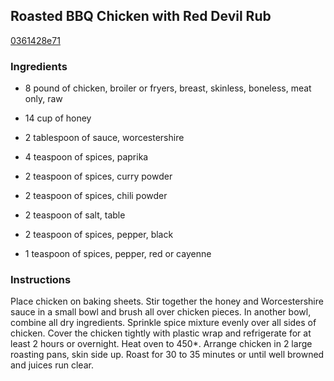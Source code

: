 ## Roasted BBQ Chicken with Red Devil Rub

[0361428e71](http://www.food.com/recipe/roasted-bbq-chicken-with-red-devil-rub-41190)

### Ingredients

 - 8 pound of chicken, broiler or fryers, breast, skinless, boneless, meat only, raw

 - 14 cup of honey

 - 2 tablespoon of sauce, worcestershire

 - 4 teaspoon of spices, paprika

 - 2 teaspoon of spices, curry powder

 - 2 teaspoon of spices, chili powder

 - 2 teaspoon of salt, table

 - 2 teaspoon of spices, pepper, black

 - 1 teaspoon of spices, pepper, red or cayenne

### Instructions

Place chicken on baking sheets. Stir together the honey and Worcestershire sauce in a small bowl and brush all over chicken pieces. In another bowl, combine all dry ingredients. Sprinkle spice mixture evenly over all sides of chicken. Cover the chicken tightly with plastic wrap and refrigerate for at least 2 hours or overnight. Heat oven to 450*. Arrange chicken in 2 large roasting pans, skin side up. Roast for 30 to 35 minutes or until well browned and juices run clear.